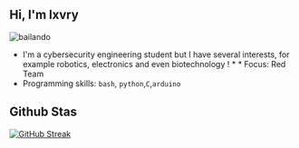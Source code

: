 ## Hi, I'm lxvry
![bailando](https://media.tenor.com/S61VCO73mOAAAAAj/linux-tux.gif)   
* I'm a cybersecurity engineering student but I have several interests, for example robotics, electronics and even biotechnology                                                                                                                                            !    * * Focus: Red Team                    
* Programming skills: `bash`, `python`,`C`,`arduino` 
## Github Stas

[![GitHub Streak](https://github-readme-streak-stats.herokuapp.com?user=Lxvry&theme=radical&hide_border=true&date_format=j%2Fn%5B%2FY%5D)](https://git.io/streak-stats)

